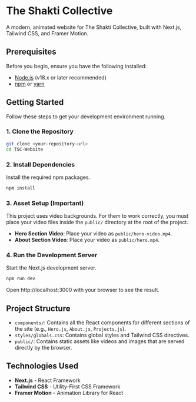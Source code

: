 # The Shakti Collective

A modern, animated website for The Shakti Collective, built with Next.js, Tailwind CSS, and Framer Motion.

## Prerequisites

Before you begin, ensure you have the following installed:
- [Node.js](https://nodejs.org/) (v18.x or later recommended)
- [npm](https://www.npmjs.com/) or [yarn](https://yarnpkg.com/)

## Getting Started

Follow these steps to get your development environment running.

### 1. Clone the Repository
```bash
git clone <your-repository-url>
cd TSC-Website
```

### 2. Install Dependencies
Install the required npm packages.
```bash
npm install
```

### 3. Asset Setup (Important)
This project uses video backgrounds. For them to work correctly, you must place your video files inside the `public/` directory at the root of the project.

- **Hero Section Video**: Place your video as `public/hero-video.mp4`.
- **About Section Video**: Place your video as `public/hero.mp4`.

### 4. Run the Development Server
Start the Next.js development server.
```bash
npm run dev
```
Open http://localhost:3000 with your browser to see the result.

## Project Structure

- `components/`: Contains all the React components for different sections of the site (e.g., `Hero.js`, `About.js`, `Projects.js`).
- `styles/globals.css`: Contains global styles and Tailwind CSS directives.
- `public/`: Contains static assets like videos and images that are served directly by the browser.

## Technologies Used

- **Next.js** - React Framework
- **Tailwind CSS** - Utility-First CSS Framework
- **Framer Motion** - Animation Library for React
